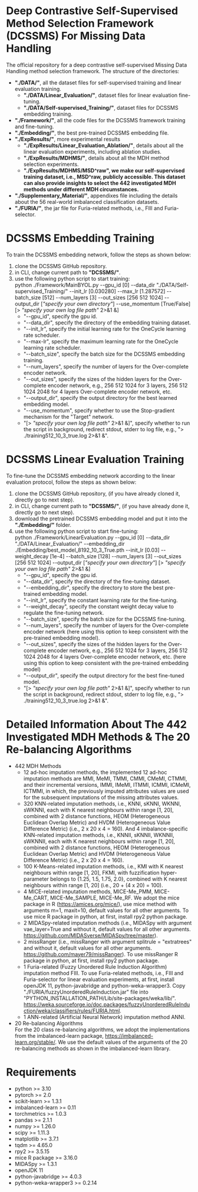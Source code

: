 # Deep Contrastive Self-Supervised Method Selection Framework (DCSSMS) For Missing Data Handling
The official repository for a deep contrastive self-supervised Missing Data Handling method selection framework.
The structure of the directories:
- **"./DATA/"**, all the dataset files for self-supervised training and linear evaluation training.
	- **"./DATA/Linear_Evaluation/"**, dataset files for linear evaluation fine-tuning.
	- **"./DATA/Self-supervised_Training/"**, dataset files for DCSSMS embedding training.
- **"./Framework/"**, all the code files for the DCSSMS framework training and fine-tuning.
- **"./Embedding/"**, the best pre-trained DCSSMS embedding file.
- **"./ExpResults/"**, more experimental results
    - **"./ExpResults/Linear_Evaluation_Ablation/"**, details about all the linear evaluation experiments, including ablation studies.
	- **"./ExpResults/MDHMS/"**, details about all the MDH method selection experiments.
	- **"./ExpResults/MDHMS/MSD^raw", we make our self-supervised training dataset, i.e., MSD^raw, publicly accessible. This dataset can also provide insights to select the $442$ investigated MDH methods under different MDH circumstances.**
- **"./Supplementary_Material/"**, appendixes file including the details about the 56 real-world imbalanced classification datasets.
- **"./FURIA/"**, the jar file for Furia-related methods, i.e., FIII and Furia-selector.

# DCSSMS Embedding Training
To train the DCSSMS embedding network, follow the steps as shown below:
1. clone the DCSSMS GitHub repository.
1. in CLI, change current path to **"DCSSMS/"**.
1. use the following python script to start training:<br/>
   python ./Framework/MainBYOL.py --gpu_id \[0\] --data_dir "./DATA/Self-supervised_Training/" --init_lr \[0.030280\] --max_lr \[1.287572\] --batch_size \[512\] --num_layers \[3\] --out_sizes \[256 512 1024\] --output_dir \[_"specify your own directory"_\] --use_momentum \[True/False\] \[> _"specify your own log file path"_ 2>&1 &\]
   - "--gpu_id", specify the gpu id.
   - "--data_dir", specify the directory of the embedding training dataset.
   - "--init_lr", specify the initial learning rate for the OneCycle learning rate scheduler.
   - "--max-lr", specify the maximum learning rate for the OneCycle learning rate scheduler.
   - "--batch_size", specify the batch size for the DCSSMS embedding training.
   - "--num_layers", specify the number of layers for the Over-complete encoder network.
   - "--out_sizes", specify the sizes of the hidden layers for the Over-complete encoder network, e.g., 256 512 1024 for 3 layers, 256 512 1024 2048 for 4 layers Over-complete encoder network, etc.
   - "--output_dir", specify the output directory for the best learned embedding model.
   - "--use_momentum", specify whether to use the Stop-gradient mechanism for the "Target" network.
   - "\[> _"specify your own log file path"_ 2>&1 &\]", specify whether to run the script in background, redirect stdout, stderr to log file, e.g., "> ./training512_10_3_true.log 2>&1 &".

# DCSSMS Linear Evaluation Training
To fine-tune the DCSSMS embedding network according to the linear evaluation protocol, follow the steps as shown below:
1. clone the DCSSMS GitHub repository, (if you have already cloned it, directly go to next step).
1. in CLI, change current path to **"DCSSMS/"**, (if you have already done it, directly go to next step).
1. download the pretrained DCSSMS embedding model and put it into the **"./Embedding/"** folder.
1. use the following python script to start fine-tuning:<br/>
   python ./Framework/LinearEvaluation.py --gpu_id \[0\] --data_dir "./DATA/Linear_Evaluation/" --embedding_dir ./Embedding/best_model_8192_10_3_True.pth --init_lr \[0.03\] --weight_decay \[1e-4\] --batch_size \[128\] --num_layers \[3\] --out_sizes \[256 512 1024\] --output_dir \[_"specify your own directory"_\] \[> _"specify your own log file path"_ 2>&1 &\]
   - "--gpu_id", specify the gpu id.
   - "--data_dir", specify the directory of the fine-tuning dataset.
   - "--embedding_dir", specify the directory to store the best pre-trained embedding model.
   - "--init_lr", specify the constant learning rate for the fine-tuning.
   - "--weight_decay", specify the constant weight decay value to regulate the fine-tuning network.
   - "--batch_size", specify the batch size for the DCSSMS fine-tuning.
   - "--num_layers", specify the number of layers for the Over-complete encoder network (here using this option to keep consistent with the pre-trained embedding model).
   - "--out_sizes", specify the sizes of the hidden layers for the Over-complete encoder network, e.g., 256 512 1024 for 3 layers, 256 512 1024 2048 for 4 layers Over-complete encoder network, etc. (here using this option to keep consistent with the pre-trained embedding model)
   - "--output_dir", specify the output directory for the best fine-tuned model.
   - "\[> _"specify your own log file path"_ 2>&1 &\]", specify whether to run the script in background, redirect stdout, stderr to log file, e.g., "> ./training512_10_3_true.log 2>&1 &".

# Detailed Information About The 442 Investigated MDH Methods & The 20 Re-balancing Algorithms
- 442 MDH Methods
  - 12 ad-hoc imputation methods, the implemented 12 ad-hoc imputation methods are MMI, MeMI, TMMI, CMMI, CMeMI, CTMMI, and their incremental versions, IMMI, IMeMI, ITMMI, ICMMI, ICMeMI, ICTMMI, in which, the previously imputed attributes values are used for the subsequent imputations of the missing attributes values. 
  - 320 KNN-related imputation methods, i.e., KNNI, sKNNI, WKNNI, sWKNNI, each with K nearest neighbours within range \[1, 20\], combined with 2 distance functions, HEOM (Heterogeneous Euclidean Overlap Metric) and HVDM (Heterogeneous Value Difference Metric) (i.e., 2 x 20 x 4 = 160). And 4 imbalance-specific KNN-related imputation methods, i.e., KNNII, sKNNII, WKNNII, sWKNNII, each with K nearest neighbours within range \[1, 20\], combined with 2 distance functions, HEOM (Heterogeneous Euclidean Overlap Metric) and HVDM (Heterogeneous Value Difference Metric) (i.e., 2 x 20 x 4 = 160).
  - 100 K-Means-related imputation methods, i.e., KMI with K nearest neighbours within range \[1, 20\], FKMI, with fuzzification hyper-parameter belongs to {1.25, 1.5, 1.75, 2.0}, combined with K nearest neighbours within range \[1, 20\] (i.e., 20 + (4 x 20) = 100).
  - 4 MICE-related imputation methods, MICE-Me_PMM, MICE-Me_CART, MICE-Me_SAMPLE, MICE-Me_RF. We adopt the mice package in R (https://amices.org/mice/), use mice method with arguments m=1, maxit=10, default values for all other arguments. To use mice R package in python, at first, install rpy2 python package. 
  - 2 MIDASpy-related imputation methods (i.e., MIDASpy with argument vae_layer=True and without it, default values for all other arguments. https://github.com/MIDASverse/MIDASpy/tree/master).
  - 2 missRanger (i.e., missRanger with argument splitrule = "extratrees" and without it, default values for all other arguments. https://github.com/mayer79/missRanger). To use missRanger R package in python, at first, install rpy2 python package.
  - 1 Furia-related (Fuzzy Unordered Rule Induction Algorithm) imputation method FIII. To use Furia-related methods, i.e., FIII and Furia-selector for linear evaluation experiments, at first, install openJDK 11, python-javabridge and python-weka-wrapper3. Copy "./FURIA/fuzzyUnorderedRuleInduction.jar" file into "PYTHON_INSTALLATION_PATH/Lib/site-packages/weka/lib/". https://weka.sourceforge.io/doc.packages/fuzzyUnorderedRuleInduction/weka/classifiers/rules/FURIA.html.
  - 1 ANN-related (Artificial Neural Network) imputation method ANNI.
- 20 Re-balancing Algorithms <br/>
  For the 20 class re-balancing algorithms, we adopt the implementations from the imbalanced-learn package, https://imbalanced-learn.org/stable/. We use the default values of the arguments of the 20 re-balancing methods as shown in the imbalanced-learn library.

# Requirements
   - python >= 3.10
   - pytorch >= 2.0
   - scikit-learn >= 1.3.1
   - imbalanced-learn >= 0.11
   - torchmetrics >= 1.0.3
   - pandas >= 2.1.1
   - numpy >= 1.26.0
   - scipy >= 1.11.3
   - matplotlib >= 3.7.1
   - tqdm >= 4.65.0
   - rpy2 >= 3.5.15
   - mice R package >= 3.16.0
   - MIDASpy >= 1.3.1
   - openJDK 11
   - python-javabridge >= 4.0.3
   - python-weka-wrapper3 >= 0.2.14